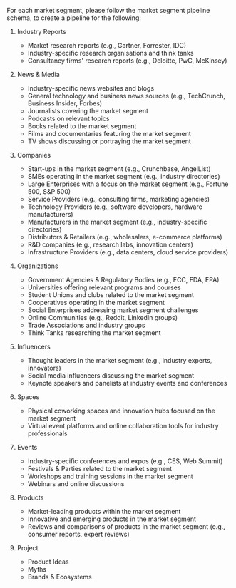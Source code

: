 For each market segment, please follow the market segment pipeline schema, to create a pipeline for the following: 

1.  Industry Reports
    -   Market research reports (e.g., Gartner, Forrester, IDC)
    -   Industry-specific research organisations and think tanks
    -   Consultancy firms' research reports (e.g., Deloitte, PwC, McKinsey)
2.  News & Media
    
    -   Industry-specific news websites and blogs
    -   General technology and business news sources (e.g., TechCrunch, Business Insider, Forbes)
    -   Journalists covering the market segment
    -   Podcasts on relevant topics
    -   Books related to the market segment
    -   Films and documentaries featuring the market segment
    -   TV shows discussing or portraying the market segment
3.  Companies
    
    -   Start-ups in the market segment (e.g., Crunchbase, AngelList)
    -   SMEs operating in the market segment (e.g., industry directories)
    -   Large Enterprises with a focus on the market segment (e.g., Fortune 500, S&P 500)
    -   Service Providers (e.g., consulting firms, marketing agencies)
    -   Technology Providers (e.g., software developers, hardware manufacturers)
    -   Manufacturers in the market segment (e.g., industry-specific directories)
    -   Distributors & Retailers (e.g., wholesalers, e-commerce platforms)
    -   R&D companies (e.g., research labs, innovation centers)
    -   Infrastructure Providers (e.g., data centers, cloud service providers)
4.  Organizations
    
    -   Government Agencies & Regulatory Bodies (e.g., FCC, FDA, EPA)
    -   Universities offering relevant programs and courses
    -   Student Unions and clubs related to the market segment
    -   Cooperatives operating in the market segment
    -   Social Enterprises addressing market segment challenges
    -   Online Communities (e.g., Reddit, LinkedIn groups)
    -   Trade Associations and industry groups
    -   Think Tanks researching the market segment
5.  Influencers
    
    -   Thought leaders in the market segment (e.g., industry experts, innovators)
    -   Social media influencers discussing the market segment
    -   Keynote speakers and panelists at industry events and conferences
6.  Spaces
    
    -   Physical coworking spaces and innovation hubs focused on the market segment
    -   Virtual event platforms and online collaboration tools for industry professionals
7.  Events
    
    -   Industry-specific conferences and expos (e.g., CES, Web Summit)
    -   Festivals & Parties related to the market segment
    -   Workshops and training sessions in the market segment
    -   Webinars and online discussions
8.  Products
    
    -   Market-leading products within the market segment
    -   Innovative and emerging products in the market segment
    -   Reviews and comparisons of products in the market segment (e.g., consumer reports, expert reviews)
9. Project
	- Product Ideas
	- Myths
	- Brands & Ecosystems 